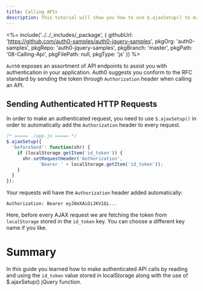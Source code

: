 ```yaml
---
title: Calling APIs
description: This tutorial will show you how to use $.ajaxSetup() to make authenticated API calls.
---
```


<%= include('../../_includes/_package', {
  githubUrl: 'https://github.com/auth0-samples/auth0-jquery-samples',
  pkgOrg: 'auth0-samples',
  pkgRepo: 'auth0-jquery-samples',
  pkgBranch: 'master',
  pkgPath: '08-Calling-Api',
  pkgFilePath: null,
  pkgType: 'js'
}) %>

`Auth0` exposes an assortment of API endpoints to assist you with authentication in your application. Auth0 suggests you conform to the RFC standard by sending the token through `Authorization` header when calling an API.

## Sending Authenticated HTTP Requests

In order to make an authenticated request, you need to use `$.ajaxSetup()` in order to automatically add the `Authorization` header to every request.

```javascript
/* ===== ./app.js ===== */
$.ajaxSetup({
  'beforeSend': function(xhr) {
    if (localStorage.getItem('id_token')) {
      xhr.setRequestHeader('Authorization',
            'Bearer ' + localStorage.getItem('id_token'));
    }
  }
});
```

Your requests will have the `Authorization` header added automatically:

`Authorization: Bearer eyJ0eXAiOiJKV1Qi...`

Here, before every AJAX request we are fetching the token from `localStorage` stored in the `id_token` key. You can choose a different key name if you like.

# Summary

In this guide you learned how to make authenticated API calls by reading and using the `id_token` value stored in localStorage along with the use of $.ajaxSetup() jQuery function.

